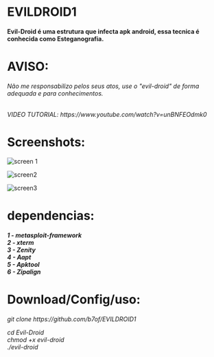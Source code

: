 # EVILDROID1
<h4>Evil-Droid é uma estrutura que infecta apk android, essa tecnica é conhecida como Esteganografia.</h4>

# AVISO:
<h6>Não me responsabilizo pelos seus atos, use o "evil-droid" de forma adequada e para conhecimentos.</h6>

<h6>VIDEO TUTORIAL: https://www.youtube.com/watch?v=unBNFEOdmk0 </h6>

# Screenshots:
![screen 1](https://user-images.githubusercontent.com/78913656/196567717-90dca4eb-8489-4d18-8042-86c1fd12a9f7.png)

![screen2](https://user-images.githubusercontent.com/78913656/196568101-4f36b9cb-98a9-4238-85fd-8739eb60806f.png)

![screen3](https://user-images.githubusercontent.com/78913656/196568342-f1fba9b0-d5d2-4049-9c0b-7b164622de15.png)

# dependencias:
<h5>
1 - metasploit-framework<br>
2 - xterm<br>
3 - Zenity<br>
4 - Aapt<br>
5 - Apktool<br>
6 - Zipalign<br>
</h5>

# Download/Config/uso:

<h6> git clone https://github.com/b7of/EVILDROID1

cd Evil-Droid <br>
chmod +x evil-droid <br>
./evil-droid 

</h6>
